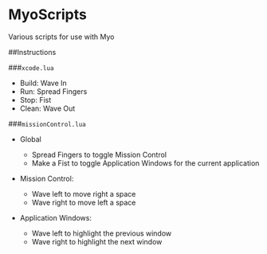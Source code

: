 MyoScripts
==========

Various scripts for use with Myo


##Instructions

###`xcode.lua`

- Build: Wave In
- Run: Spread Fingers
- Stop: Fist
- Clean: Wave Out


###`missionControl.lua`

- Global
    - Spread Fingers to toggle Mission Control
    - Make a Fist to toggle Application Windows for the current application


- Mission Control:
    - Wave left to move right a space
    - Wave right to move left a space
    

- Application Windows:
    - Wave left to highlight the previous window
    - Wave right to highlight the next window
